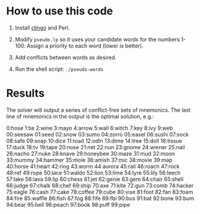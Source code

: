 # How to use this code

1. Install [clingo](https://potassco.org/clingo/) and Perl.

2. Modify `pseudo.lp` so it uses your candidate words for the numbers 1-100. Assign a priority to each word (lower is better).

3. Add conflicts between words as desired.

4. Run the shell script: `./pseudo-words`

# Results

The solver will output a series of conflict-free sets of mnemonics. The last line of mnemonics in the output is the optimal solution, e.g.:

0:hose 1:tie 2:wine 3:mayo 4:arrow 5:wall 6:witch 7:key 8:ivy 9:web 00:seesaw 01:seed 02:snow 03:sumo 04:zorro 05:easel 06:sushi 07:sock 08:safe 09:soap 10:dice 11:toad 12:odin 13:dime 14:tree 15:doll 16:tissue 17:duck 18:tv 19:tape 20:nose 21:net 22:nun 23:gnome 24:wiener 25:nail 26:nacho 27:nuke 28:knave 29:honeybee 30:maze 31:mud 32:moon 33:mummy 34:hammer 35:mole 36:amish 37:mic 38:movie 39:map 40:horse 41:heart 42:ring 43:worm 44:aurora 45:rail 46:roach 47:rock 48:ref 49:rope 50:lace 51:waldo 52:lion 53:lime 54:lyre 55:lily 56:leech 57:lake 58:lava 59:lip 60:chess 61:jet 62:genie 63:gem 64:chair 65:shell 66:judge 67:chalk 68:chef 69:ship 70:axe 71:kite 72:gun 73:comb 74:hacker 75:eagle 76:cash 77:cake 78:coffee 79:cube 80:vise 81:foot 82:fan 83:foam 84:fire 85:waffle 86:fish 87:fog 88:fife 89:fbi 90:bus 91:bat 92:bone 93:bum 94:bear 95:bell 96:peach 97:book 98:puff 99:pipe
